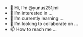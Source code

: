 - 👋 Hi, I’m @yunus251jmi
- 👀 I’m interested in ...
- 🌱 I’m currently learning ...
- 💞️ I’m looking to collaborate on ...
- 📫 How to reach me ...

<!---
yunus251jmi/yunus251jmi is a ✨ special ✨ repository because its `README.md` (this file) appears on your GitHub profile.
You can click the Preview link to take a look at your changes.
--->
